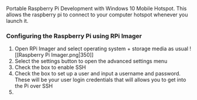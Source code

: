 Portable Raspberry Pi Development with Windows 10 Mobile Hotspot. This allows the raspberry pi to connect to your computer hotspot whenever you launch it.

### Configuring the Raspberry Pi using RPi Imager
1. Open RPi Imager and select operating system + storage media as usual
	 ![[Raspberry Pi Imager.png|350]]
2. Select the settings button to open the advanced settings menu
3. Check the box to enable SSH
4. Check the box to set up a user and input a username and password. These will be your user login credentials that will allows you to get into the Pi over SSH
5. 
